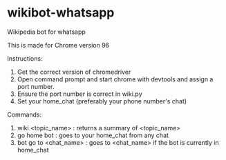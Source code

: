# wikibot-whatsapp
Wikipedia bot for whatsapp

This is made for Chrome version 96

Instructions:
1) Get the correct version of chromedriver
2) Open command prompt and start chrome with devtools and assign a port number.
3) Ensure the port number is correct in wiki.py
4) Set your home_chat (preferably your phone number's chat)

Commands:
1) wiki <topic_name> : returns a summary of <topic_name>
2) go home bot : goes to your home_chat from any chat
3) bot go to <chat_name> : goes to <chat_name> if the bot is currently in home_chat
